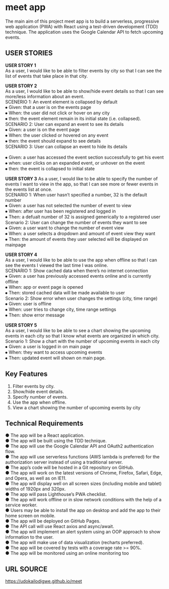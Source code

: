# meet app

The main aim of this project meet app is to build a serverless, progressive web application (PWA) with React using a test-driven development (TDD) technique. The application uses the Google Calendar API to fetch upcoming events.

## USER STORIES
**USER STORY 1** </br>
As a user, I would like to be able to filter events by city so that I can see the list of events that take place in that city.

**USER STORY 2** </br>
As a user, I would like to be able to show/hide event details so that I can see more/less information about an event.</br>
	SCENERIO 1: An event element is collapsed by default
   </br>
⦁		Given: that a user is on the events page </br>
⦁	 	When: the user did not click or hover on any city </br>
⦁	   then:  the event element remain in its initial state (i.e. collapsed).</br>
	SCENARIO 2: User can expand an event to see its details </br>
⦁		Given: a user  is on the event page  </br>
⦁		When: the user clicked or hovered on any event</br>
⦁		then: the event should expand to see details</br>
	SCENARIO 3: User can collapse an event to hide its details	</br>	
⦁	Given: a user has accessed the event section successfully to get his event </br>
⦁	when: user clicks on an expanded event, or unhover on the event</br>
⦁	then: the event is collapsed to initial state</br>

**USER STORY 3** 
As a user, I would like to be able to specify the number of events I want to view in the app, so that I can see more or fewer events in the events list at once. </br>
SCENARIO 1: When user hasn’t specified a number, 32 is the default number	</br>
⦁	Given: a user has not selected the number of event to view</br>
⦁	When: after user has been registered and logged in</br>
⦁	Then: a defualt number of 32 is assigned generically to a registered user</br>
	Scenario 2: User can change the number of events they want to see</br>
⦁		Given: a user want to change the number of event view</br>
⦁		When: a user selects a dropdown and amount of event view they want</br>
⦁		Then: the amount of events they user selected will be displayed on mainpage</br>

**USER STORY 4** </br>
As a user, I would like to be able to use the app when offline so that I can see the events I viewed the last time I was online.	</br>
	SCENARIO 1: Show cached data when there’s no internet connection 
   </br>
⦁		Given: a user has previously accessed events online and is currently offline</br>
⦁		When: app or event page is opened</br>
⦁		Then: stored cached data will be made available to user</br>
	Scenario 2: Show error when user changes the settings (city, time range)</br>
⦁		Given: user is offline </br>
⦁		When: user tries to change city, time range settings</br>
⦁		Then: show error message</br>

**USER STORY 5** </br>
As a user, I would like to be able to see a chart showing the upcoming events in each city so that I know what events are organized in which city.</br>
Scenario 1: Show a chart with the number of upcoming events in each city</br>
⦁	Given: a user is logged in on main page</br>
⦁	When: they want to access upcoming events</br>
⦁	Then: updated event will shown on main page.	</br>

## Key Features
1. Filter events by city.
2. Show/hide event details.
3. Specify number of events.
4. Use the app when offline.
5. View a chart showing the number of upcoming events by city

## Technical Requirements
● The app will be a React application. </br>
● The app will be built using the TDD technique.</br>
● The app will use the Google Calendar API and OAuth2 authentication flow.</br>
● The app will use serverless functions (AWS lambda is preferred) for the authorization server instead of using a traditional server.</br>
● The app’s code will be hosted in a Git repository on GitHub.</br>
● The app will work on the latest versions of Chrome, Firefox, Safari, Edge, and Opera, as well as on IE11.</br>
● The app will display well on all screen sizes (including mobile and tablet) widths of 1920px and 320px.</br>
● The app will pass Lighthouse’s PWA checklist.</br>
● The app will work offline or in slow network conditions with the help of a service worker.</br>
● Users may be able to install the app on desktop and add the app to their home screen on mobile.</br>
● The app will be deployed on GitHub Pages.</br>
● The API call will use React axios and async/await.</br>
● The app will implement an alert system using an OOP approach to show information to the user.</br>
● The app will make use of data visualization (recharts preferred).</br>
● The app will be covered by tests with a coverage rate >= 90%.</br>
● The app will be monitored using an online monitoring too</br>

## URL SOURCE
 https://udokailodigwe.github.io/meet